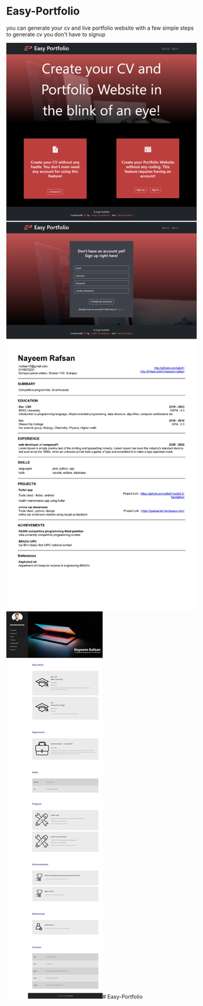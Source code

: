 # Easy-Portfolio

you can generate your cv and live portfolio website with a few simple steps
to generate cv you don't have to signup 

<img src="/src/main/resources/static/img/homepage.png">
<img src="/src/main/resources/static/img/signup.png">
<img src="/src/main/resources/static/img/cv.jpg">
<img src="/src/main/resources/static/img/livelink.png"># Easy-Portfolio
 
